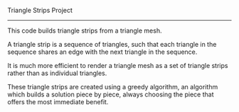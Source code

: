 Triangle Strips Project

--------------------------------------------------------------------------------------------------------------------------------------------------------------------------------------------

This code builds triangle strips from a triangle mesh.

A triangle strip is a sequence of triangles, such that each triangle in the sequence shares an edge with the next triangle in the sequence.

It is much more efficient to render a triangle mesh as a set of triangle strips rather than as individual triangles.

These triangle strips are created using a greedy algorithm, an algorithm which builds a solution piece by piece, always choosing the piece that offers the most immediate benefit.

